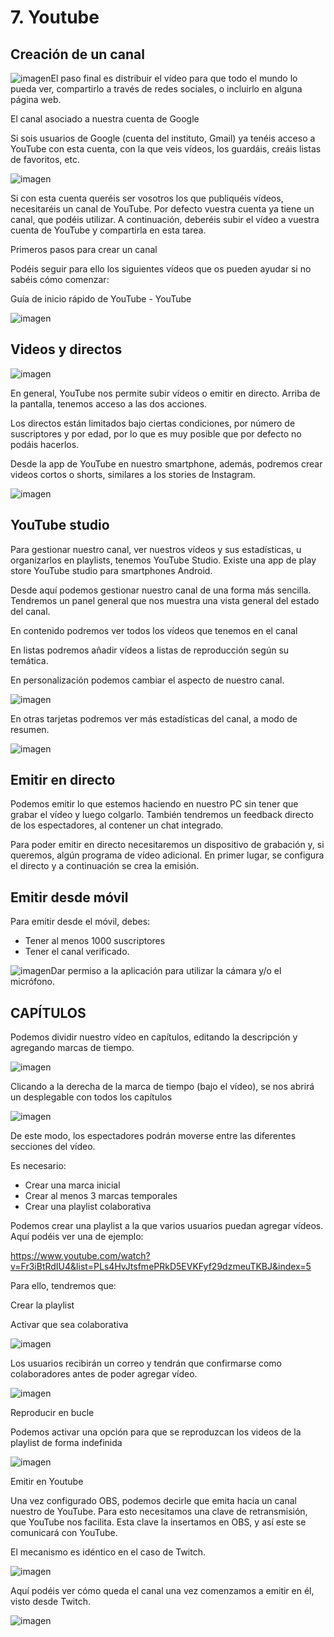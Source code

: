 # 7. Youtube

## Creación de un canal

![imagen](media/image21.jpeg)El paso final es distribuir el vídeo para que todo el mundo lo pueda ver, compartirlo a través de redes sociales, o incluirlo en alguna página web.

El canal asociado a nuestra cuenta de Google

Si sois usuarios de Google (cuenta del instituto, Gmail) ya tenéis acceso a YouTube con esta cuenta, con la que veis vídeos, los guardáis, creáis listas de favoritos, etc.

![imagen](media/image22.png)

Si con esta cuenta queréis ser vosotros los que publiquéis vídeos, necesitaréis un canal de YouTube. Por defecto vuestra cuenta ya tiene un canal, que podéis utilizar. A continuación, deberéis subir el vídeo a vuestra cuenta de YouTube y compartirla en esta tarea.

Primeros pasos para crear un canal

Podéis seguir para ello los siguientes vídeos que os pueden ayudar si no sabéis cómo comenzar:

Guía de inicio rápido de YouTube - YouTube

![imagen](media/image23.png)

## Videos y directos

![imagen](media/image24.png)

En general, YouTube nos permite subir vídeos o emitir en directo. Arriba de la pantalla, tenemos acceso a las dos acciones.

Los directos están limitados bajo ciertas condiciones, por número de suscriptores y por edad, por lo que es muy posible que por defecto no podáis hacerlos.

Desde la app de YouTube en nuestro smartphone, además, podremos crear videos cortos o shorts, similares a los stories de Instagram.

![imagen](media/image25.png)

## YouTube studio

Para gestionar nuestro canal, ver nuestros vídeos y sus estadísticas, u organizarlos en playlists, tenemos YouTube Studio. Existe una app de play store YouTube studio para smartphones Android.

Desde aquí podemos gestionar nuestro canal de una forma más sencilla. Tendremos un panel general que nos muestra una vista general del estado del canal.

En contenido podremos ver todos los vídeos que tenemos en el canal

En listas podremos añadir vídeos a listas de reproducción según su temática.

En personalización podemos cambiar el aspecto de nuestro canal.

![imagen](media/image26.png)

En otras tarjetas podremos ver más estadísticas del canal, a modo de resumen.

![imagen](media/image27.png)

## Emitir en directo

Podemos emitir lo que estemos haciendo en nuestro PC sin tener que grabar el vídeo y luego colgarlo. También tendremos un feedback directo de los espectadores, al contener un chat integrado.

Para poder emitir en directo necesitaremos un dispositivo de grabación y, si queremos, algún programa de vídeo adicional. En primer lugar, se configura el directo y a continuación se crea la emisión.

## Emitir desde móvil

Para emitir desde el móvil, debes:

- Tener al menos 1000 suscriptores
- Tener el canal verificado.

![imagen](media/image28.png)Dar permiso a la aplicación para utilizar la cámara y/o el micrófono.

## CAPÍTULOS

Podemos dividir nuestro vídeo en capítulos, editando la descripción y agregando marcas de tiempo.

![imagen](media/image29.png)

Clicando a la derecha de la marca de tiempo (bajo el vídeo), se nos abrirá un desplegable con todos los capítulos

![imagen](media/image30.png)

De este modo, los espectadores podrán moverse entre las diferentes secciones del vídeo.

Es necesario:

- Crear una marca inicial
- Crear al menos 3 marcas temporales
- Crear una playlist colaborativa

Podemos crear una playlist a la que varios usuarios puedan agregar vídeos.  Aquí podéis ver una de ejemplo:

https://www.youtube.com/watch?v=Fr3iBtRdIU4&list=PLs4HvJtsfmePRkD5EVKFyf29dzmeuTKBJ&index=5

Para ello, tendremos que:

Crear la playlist

Activar que sea colaborativa

![imagen](media/image31.png)

Los usuarios recibirán un correo y tendrán que confirmarse como colaboradores antes de poder agregar vídeo.

![imagen](media/image32.png)

Reproducir en bucle

Podemos activar una opción para que se reproduzcan los videos de la playlist de forma indefinida

![imagen](media/image33.png)

Emitir en Youtube

Una vez configurado OBS, podemos decirle que emita hacia un canal nuestro de YouTube. Para esto necesitamos una clave de retransmisión, que YouTube nos facilita. Esta clave la insertamos en OBS, y así este se comunicará con YouTube.

El mecanismo es idéntico en el caso de Twitch.

![imagen](media/image53.png)

Aquí podéis ver cómo queda el canal una vez comenzamos a emitir en él, visto desde Twitch.

![imagen](media/image54.png)